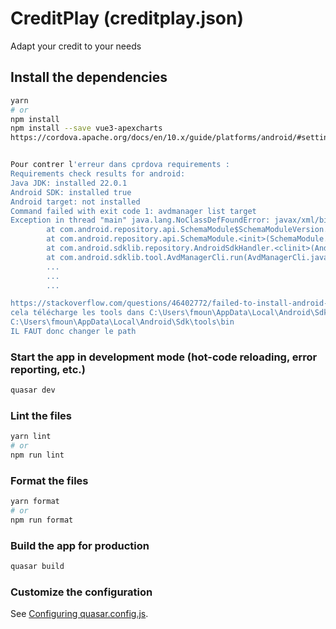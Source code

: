 # CreditPlay (creditplay.json)

Adapt your credit to your needs

## Install the dependencies

```bash
yarn
# or
npm install
npm install --save vue3-apexcharts
https://cordova.apache.org/docs/en/10.x/guide/platforms/android/#setting-environment-variables


Pour contrer l'erreur dans cprdova requirements :
Requirements check results for android:
Java JDK: installed 22.0.1
Android SDK: installed true
Android target: not installed
Command failed with exit code 1: avdmanager list target
Exception in thread "main" java.lang.NoClassDefFoundError: javax/xml/bind/annotation/XmlSchema
        at com.android.repository.api.SchemaModule$SchemaModuleVersion.<init>(SchemaModule.java:156)
        at com.android.repository.api.SchemaModule.<init>(SchemaModule.java:75)
        at com.android.sdklib.repository.AndroidSdkHandler.<clinit>(AndroidSdkHandler.java:81)
        at com.android.sdklib.tool.AvdManagerCli.run(AvdManagerCli.java:213)
        ...
        ...
        ...

https://stackoverflow.com/questions/46402772/failed-to-install-android-sdk-java-lang-noclassdeffounderror-javax-xml-bind-a
cela télécharge les tools dans C:\Users\fmoun\AppData\Local\Android\Sdk\cmdline-tools\latest\bin avdmanager qui normalement est dans
C:\Users\fmoun\AppData\Local\Android\Sdk\tools\bin
IL FAUT donc changer le path

```

### Start the app in development mode (hot-code reloading, error reporting, etc.)

```bash
quasar dev
```

### Lint the files

```bash
yarn lint
# or
npm run lint
```

### Format the files

```bash
yarn format
# or
npm run format
```

### Build the app for production

```bash
quasar build
```

### Customize the configuration

See [Configuring quasar.config.js](https://v2.quasar.dev/quasar-cli-vite/quasar-config-js).
